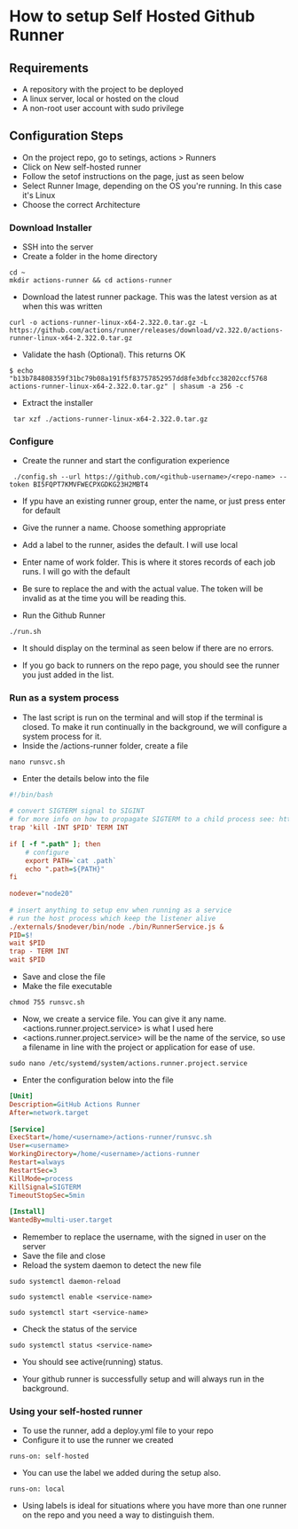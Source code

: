 # How to setup Self Hosted Github Runner

## Requirements

- A repository with the project to be deployed
- A linux server, local or hosted on the cloud
- A non-root user account with sudo privilege

## Configuration Steps

- On the project repo, go to setings, actions > Runners
- Click on New self-hosted runner
- Follow the setof instructions on the page, just as seen below
- Select Runner Image, depending on the OS you're running. In this case it's Linux
- Choose the correct Architecture

### Download Installer

- SSH into the server
- Create a folder in the home directory
```console
cd ~
mkdir actions-runner && cd actions-runner
```

- Download the latest runner package. This was the latest version as at when this was written
```console
curl -o actions-runner-linux-x64-2.322.0.tar.gz -L https://github.com/actions/runner/releases/download/v2.322.0/actions-runner-linux-x64-2.322.0.tar.gz
```

- Validate the hash (Optional). This returns OK
```console
$ echo "b13b784808359f31bc79b08a191f5f83757852957dd8fe3dbfcc38202ccf5768  actions-runner-linux-x64-2.322.0.tar.gz" | shasum -a 256 -c
```

- Extract the installer
```console
 tar xzf ./actions-runner-linux-x64-2.322.0.tar.gz
```

### Configure

- Create the runner and start the configuration experience
```console
 ./config.sh --url https://github.com/<github-username>/<repo-name> --token BI5FQPT7KMVFWECPXGDKG23H2MBT4
```
- If ypu have an existing runner group, enter the name, or just press enter for default
- Give the runner a name. Choose something appropriate
- Add a label to the runner, asides the default. I will use local
- Enter name of work folder. This is where it stores records of each job runs. I will go with the default


- Be sure to replace the <github-username> and <repo-name> with the actual value. The token will be invalid as at the time you will be reading this.

- Run the Github Runner
```console
./run.sh
```
- It should display on the terminal as seen below if there are no errors.

- If you go back to runners on the repo page, you should see the runner you just added in the list.

### Run as a system process

- The last script is run on the terminal and will stop if the terminal is closed. To make it run continually in the background, we will configure a system process for it.
- Inside the /actions-runner folder, create a file
```console
nano runsvc.sh
```
- Enter the details below into the file
```ini
#!/bin/bash
 
# convert SIGTERM signal to SIGINT
# for more info on how to propagate SIGTERM to a child process see: http://veithen.github.io/2014/11/16/sigterm-propagation.html
trap 'kill -INT $PID' TERM INT
 
if [ -f ".path" ]; then
    # configure
    export PATH=`cat .path`
    echo ".path=${PATH}"
fi
 
nodever="node20"
 
# insert anything to setup env when running as a service
# run the host process which keep the listener alive
./externals/$nodever/bin/node ./bin/RunnerService.js &
PID=$!
wait $PID
trap - TERM INT
wait $PID
```
- Save and close the file
- Make the file executable
```console
chmod 755 runsvc.sh
```

- Now, we create a service file. You can give it any name. <actions.runner.project.service> is what I used here
- <actions.runner.project.service> will be the name of the service, so use a filename in line with the project or application for ease of use.
```console
sudo nano /etc/systemd/system/actions.runner.project.service
```
- Enter the configuration below into the file
```ini
[Unit]
Description=GitHub Actions Runner
After=network.target
 
[Service]
ExecStart=/home/<username>/actions-runner/runsvc.sh
User=<username>
WorkingDirectory=/home/<username>/actions-runner
Restart=always
RestartSec=3
KillMode=process
KillSignal=SIGTERM
TimeoutStopSec=5min
 
[Install]
WantedBy=multi-user.target
```
- Remember to replace the username, with the signed in user on the server
- Save the file and close
- Reload the system daemon to detect the new file
```console
sudo systemctl daemon-reload
```
```console
sudo systemctl enable <service-name>
```
```console
sudo systemctl start <service-name>
```
- Check the status of the service
```console
sudo systemctl status <service-name>
```
- You should see active(running) status.

- Your github runner is successfully setup and will always run in the background.


### Using your self-hosted runner

- To use the runner, add a deploy.yml file to your repo
- Configure it to use the runner we created
```console
runs-on: self-hosted
```
- You can use the label we added during the setup also.
```console
runs-on: local
```
- Using labels is ideal for situations where you have more than one runner on the repo and you need a way to distinguish them.





